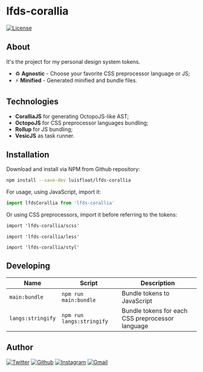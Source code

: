 # lfds-corallia

<a href="LICENSE.md"><img src="https://img.shields.io/badge/License-LICENSE.md-005c99?style=flat&amp;logo=" alt="License"/></a>

## About

It's the project for my personal design system tokens.

* ♻️ **Agnostic** - Choose your favorite CSS preprocessor language or JS;
* ⚡ **Minified** - Generated minified and bundle files.

## Technologies

* **CoralliaJS** for generating OctopoJS-like AST;
* **OctopoJS** for CSS preprocessor languages bundling;
* **Rollup** for JS bundling;
* **VesicJS** as task runner.

## Installation

Download and install via NPM from Github repository:

```bash
npm install --save-dev luisfloat/lfds-corallia
```

For usage, using JavaScript, import it:

```js
import lfdsCorallia from 'lfds-corallia'
```

Or using CSS preprocessors, import it before referring to the tokens:

```scss
import 'lfds-corallia/scss'
```

```less
import 'lfds-corallia/less'
```

```stylus
import 'lfds-corallia/styl'
```

## Developing

Name | Script | Description
-----|---------|-----------------
`main:bundle` | ```npm run main:bundle``` | Bundle tokens to JavaScript
`langs:stringify` | ```npm run langs:stringify``` | Bundle tokens for each CSS preprocessor language

## Author

<a href="https://twitter.com/luisfloat"><img src="https://img.shields.io/badge/-Twitter-30363D?style=flat&amp;logo=twitter" alt="Twitter"/></a> <a href="https://github.com/luisfloat"><img src="https://img.shields.io/badge/-Github-30363D?style=flat&amp;logo=github" alt="Github"/></a> <a href="https://instagram.com/luisfloat"><img src="https://img.shields.io/badge/-Instagram-30363D?style=flat&amp;logo=instagram" alt="Instagram"/></a> <a href="mailto:contact@luisfloat.com"><img src="https://img.shields.io/badge/-Gmail-30363D?style=flat&amp;logo=gmail" alt="Gmail"/></a>
